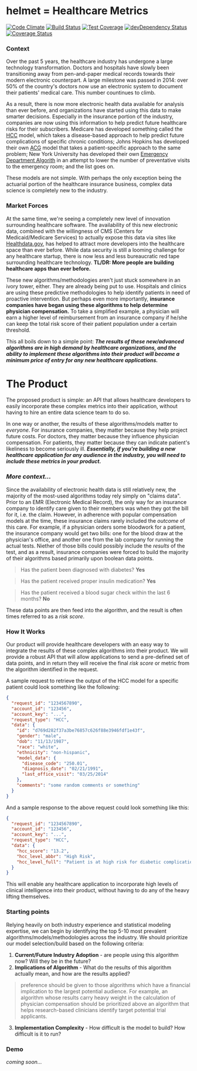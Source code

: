 # helmet = Healthcare Metrics

[![Code Climate](https://codeclimate.com/repos/554426f26956804030009d14/badges/fb6d8a2d9aa72673eb66/gpa.svg)](https://codeclimate.com/repos/554426f26956804030009d14/feed)  [![Build Status](https://travis-ci.org/HealthAPI/helmet.svg)](https://travis-ci.org/HealthAPI/helmet)  [![Test Coverage](https://codeclimate.com/repos/554426f26956804030009d14/badges/fb6d8a2d9aa72673eb66/coverage.svg)](https://codeclimate.com/repos/554426f26956804030009d14/feed)  [![devDependency Status](https://david-dm.org/HealthAPI/helmet/dev-status.svg)](https://david-dm.org/HealthAPI/helmet#info=devDependencies)  [![Coverage Status](https://coveralls.io/repos/HealthAPI/helmet/badge.svg)](https://coveralls.io/r/HealthAPI/helmet)


### Context

Over the past 5 years, the healthcare industry has undergone a large technology transformation.  Doctors and hospitals have slowly been transitioning away from pen-and-paper medical records towards their modern electronic counterpart.  A large milestone was passed in 2014: over 50% of the country's doctors now use an electronic system to document their patients' medical care.  This number countinues to climb.

As a result, there is now more electronic health data available for analysis than ever before, and organizations have started using this data to make smarter decisions.  Especially in the insurance portion of the industry, companies are now using this information to help predict future healthcare risks for their subscribers.  Medicare has developed something called the [HCC](https://www.cms.gov/Medicare/Health-Plans/MedicareAdvtgSpecRateStats/downloads/evaluation_risk_adj_model_2011.pdf) model, which takes a disease-based approach to help predict future complications of specific chronic conditions; Johns Hopkins has developed their own [ACG](http://acg.jhsph.org/) model that takes a patient-specific approach to the same problem; New York University has developed their own [Emergency Department Algorith](http://www.wsha.org/files/169/NYU_Classification_System_for_EDVisits.pdf) in an attempt to lower the number of preventative visits to the emergency room; and the list goes on.

These models are not simple.  With perhaps the only exception being the actuarial portion of the healthcare insurance business, complex data science is completely new to the industry.

### Market Forces

At the same time, we're seeing a completely new level of innovation surrounding healthcare software.  The availability of this new electronic data, combined with the willingness of CMS (Centers for Medicaid/Medicare Services) to actually expose this data via sites like [Healthdata.gov](http://www.healthdata.gov/), has helped to attract more developers into the healthcare space than ever before.  While data security is still a looming challenge for any healthcare startup, there is now less and less bureaucratic red tape surrounding healthcare technology.  **TL/DR: More people are building healthcare apps than ever before.**

These new algorithms/methodologies aren't just stuck somewhere in an ivory tower, either.  They are already being put to use.  Hospitals and clinics are using these predictive methodologies to help identify patients in need of proactive intervention.  But perhaps even more importantly, **insurance companies have began using these algorithms to help determine physician compensation.**  To take a simplified example, a physician will earn a higher level of reimbursement from an insurance company if he/she can keep the total risk score of their patient population under a certain threshold.

This all boils down to a simple point: ***The results of these new/advanced algorithms are in high demand by healthcare organizations, and the ability to implement these algorithms into their product will become a minimum price of entry for any new healthcare applications.***

# The Product

The proposed product is simple: an API that allows healthcare developers to easily incorporate these complex metrics into their application, without having to hire an entire data science team to do so.

In one way or another, the results of these algorithms/models matter to *everyone*.  For insurance companies, they matter because they help project future costs.  For doctors, they matter because they influence physician compensation.  For patients, they matter because they can indicate patient's likeliness to become seriously ill.  ***Essentially, if you're building a new healthcare application for any audience in the industry, you will need to include these metrics in your product.***

### *More context...*

Since the availability of electronic health data is still relatively new, the majority of the most-used algorithms today rely simply on "claims data".  Prior to an EMR (Electronic Medical Record), the only way for an insurance company to identify care given to their members was when they got the bill for it, i.e. the claim.  However, in adherence with popular compensation models at the time, these insurance claims rarely included the *outcome* of this care.  For example, if a physician orders some bloodwork for a patient, the insurance company would get two bills: one for the blood draw at the physician's office, and another one from the lab company for running the actual tests.  Niether of those bills could possibly include the *results* of the test, and as a result, insurance companies were forced to build the majority of their algorithms based primarily upon boolean data points.

 > Has the patient been diagnosed with diabetes? **Yes**

 > Has the patient received proper insulin medication? **Yes**

 > Has the patient received a blood sugar check within the last 6 months? **No**

These data points are then feed into the algorithm, and the result is often times referred to as a *risk score*.

### How It Works

Our product will provide healthcare developers with an easy way to integrate the results of these complex algorithms into their product.  We will provide a robust API that will allow applications to send a pre-defined set of data points, and in return they will receive the final *risk score* or metric from the algorithm identified in the request.

A sample request to retrieve the output of the HCC model for a specific patient could look something like the following:

```json
{
  "request_id": "1234567890",
  "account_id": "123456",
  "account_key": "...",
  "request_type": "HCC",
  "data": {
    "id": "d769d282f37a3be76857c626f88e3946fdf1e43f",
    "gender": "male",
    "dob": "11/13/1987",
    "race": "white",
    "ethnicity": "non-hispanic",
    "model_data": {
      "disease_code": "250.01",
      "diagnosis_date": "02/21/1991",
      "last_office_visit": "03/25/2014"
    },
    "comments": "some random comments or something"
  }
}
```

And a sample response to the above request could look something like this:

```json
{
  "request_id": "1234567890",
  "account_id": "123456",
  "account_key": "...",
  "request_type": "HCC",
  "data": {
    "hcc_score": "13.2",
    "hcc_level_abbr": "High Risk",
    "hcc_level_full": "Patient is at high risk for diabetic complications and should be contacted immediately."
  }
}
```

This will enable any healthcare application to incorporate high levels of clinical intelligence into their product, without having to do any of the heavy lifting themselves.

### Starting points

Relying heavily on both industry experience and statistical modeling expertise, we can begin by identifying the top 5-10 most prevalent algorithms/models/methodologies across the industry.  We should prioritize our model selection/build based on the following criteria:

1. **Current/Future Industry Adoption** - are people using this algorithm now?  Will they be in the future?
2. **Implications of Algorithm** - What do the results of this algorithm actually mean, and how are the results applied?

  > preference should be given to those algorithms which have a financial implication to the largest potential audience.  For example, an algorithm whose results carry heavy weight in the calculation of physician compensation should be prioritized above an algorithm that helps research-based clinicians identify target potential trial applicants.

3.  **Implementation Complexity** - How difficult is the model to build?  How difficult is it to run?

### Demo

*coming soon...*
